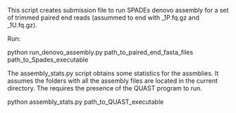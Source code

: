 This script creates submission file to run SPADEs denovo assembly for a set of
trimmed paired end reads (assummed to end with _1P.fq.gz and _1U.fq.gz).

Run:

python run_denovo_assembly.py  path_to_paired_end_fasta_files path_to_Spades_executable

The assembly_stats.py script obtains some statistics for the assmblies. It assumes the folders with 
all the assembly files are located in the current directory. The requires the presence of the QUAST
program to run.

python assembly_stats.py path_to_QUAST_executable
